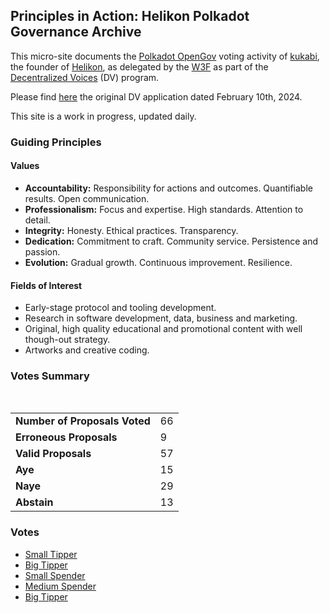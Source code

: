 ## Principles in Action: Helikon Polkadot Governance Archive

This micro-site documents the [Polkadot OpenGov](https://polkadot.network/features/opengov/) voting activity of [kukabi](https://github.com/kukabi), the founder
of [Helikon](https://helikon.io), as delegated by the [W3F](https://web3.foundation/) as part of the [Decentralized Voices](https://medium.com/web3foundation/decentralized-voices-round-1-candidates-announced-23d9a800b260) (DV) program.

Please find [here](https://forum.polkadot.network/t/decentralized-voices-program-kutsal-kukabi-helikon/6106) the
original DV application dated February 10th, 2024.

This site is a work in progress, updated daily.

### Guiding Principles

#### Values

- **Accountability:** Responsibility for actions and outcomes. Quantifiable results. Open communication.
- **Professionalism:** Focus and expertise. High standards. Attention to detail.
- **Integrity:** Honesty. Ethical practices. Transparency.
- **Dedication:** Commitment to craft. Community service. Persistence and passion.
- **Evolution:** Gradual growth. Continuous improvement. Resilience.

#### Fields of Interest

- Early-stage protocol and tooling development.
- Research in software development, data, business and marketing.
- Original, high quality educational and promotional content with well though-out strategy.
- Artworks and creative coding.

### Votes Summary

<div class="vote-summary">
    <div class="positive" style="width: 26.31%"></div>
    <div class="negative" style="width: 50.87%"></div>
    <div class="neutral" style="width: 22.80%"></div>
</div>

<br/>

|                                            |                                  |
|:-------------------------------------------|:---------------------------------|
| <strong>Number of Proposals Voted</strong> | 66                               |
| <strong>Erroneous Proposals</strong>       | 9                                |
| <strong>Valid Proposals</strong>           | 57                               |
| <strong>Aye</strong>                       | <span class="positive">15</span> |
| <strong>Naye</strong>                      | <span class="negative">29</span> |
| <strong>Abstain</strong>                   | <span class="neutral">13</span>  |

### Votes

- [Small Tipper](./voting_history/30_small_tipper/small_tipper.md)
- [Big Tipper](./voting_history/31_big_tipper/big_tipper.md)
- [Small Spender](./voting_history/32_small_spender/small_spender.md)
- [Medium Spender](./voting_history/33_medium_spender/medium_spender.md)
- [Big Tipper](./voting_history/34_big_spender/big_spender.md)